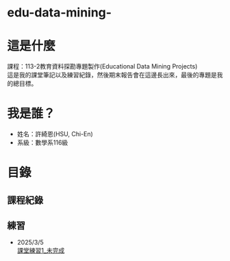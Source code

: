 # edu-data-mining-
# 這是什麼
課程：113-2教育資料探勘專題製作(Educational Data Mining Projects)  
這是我的課堂筆記以及練習紀錄，然後期末報告會在這邊長出來，最後的專題是我的總目標。
# 我是誰？
- 姓名：許綺恩(HSU, Chi-En)
- 系級：數學系116級
# 目錄
## 課程紀錄
## 練習
- 2025/3/5  
  [課堂練習1_未完成](https://github.com/Emily-Hsu2004/edu-data-mining-/blob/main/教育資料探勘Ex1.ipynb)
